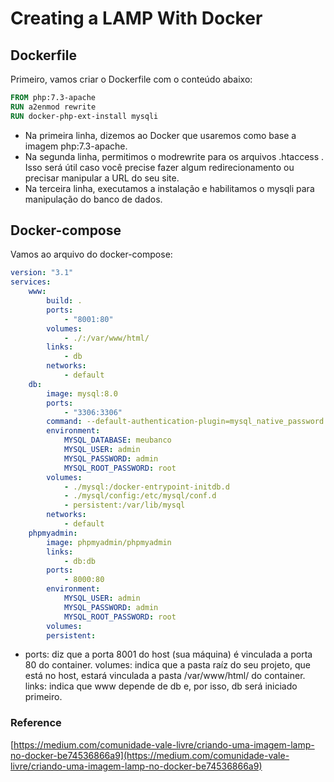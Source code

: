 # Creating a LAMP With Docker

## Dockerfile
 Primeiro, vamos criar o Dockerfile com o conteúdo abaixo:
```dockerfile
FROM php:7.3-apache
RUN a2enmod rewrite
RUN docker-php-ext-install mysqli
```
 - Na primeira linha, dizemos ao Docker que usaremos como base a imagem php:7.3-apache.
 - Na segunda linha, permitimos o modrewrite para os arquivos .htaccess . Isso será útil caso você precise fazer algum redirecionamento ou precisar manipular a URL do seu site.
 - Na terceira linha, executamos a instalação e habilitamos o mysqli para manipulação do banco de dados.

## Docker-compose
 Vamos ao arquivo do docker-compose:
```yaml
version: "3.1"
services:
    www:
        build: .
        ports:
            - "8001:80"
        volumes:
            - ./:/var/www/html/
        links:
            - db
        networks:
            - default
    db:
        image: mysql:8.0
        ports:
            - "3306:3306"
        command: --default-authentication-plugin=mysql_native_password
        environment:
            MYSQL_DATABASE: meubanco
            MYSQL_USER: admin
            MYSQL_PASSWORD: admin
            MYSQL_ROOT_PASSWORD: root
        volumes:
            - ./mysql:/docker-entrypoint-initdb.d
            - ./mysql/config:/etc/mysql/conf.d
            - persistent:/var/lib/mysql
        networks:
            - default
    phpmyadmin:
        image: phpmyadmin/phpmyadmin
        links:
            - db:db
        ports:
            - 8000:80
        environment:
            MYSQL_USER: admin
            MYSQL_PASSWORD: admin
            MYSQL_ROOT_PASSWORD: root
        volumes:
        persistent:
```
- ports: diz que a porta 8001 do host (sua máquina) é vinculada a porta 80 do container.
volumes: indica que a pasta raíz do seu projeto, que está no host, estará vinculada a pasta /var/www/html/ do container.
links: indica que www depende de db e, por isso, db será iniciado primeiro.
### Reference
[https://medium.com/comunidade-vale-livre/criando-uma-imagem-lamp-no-docker-be74536866a9](https://medium.com/comunidade-vale-livre/criando-uma-imagem-lamp-no-docker-be74536866a9)
